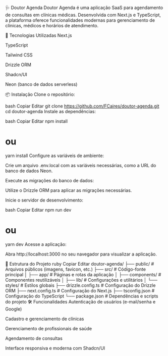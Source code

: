 🩺 Doutor Agenda
Doutor Agenda é uma aplicação SaaS para agendamento de consultas em clínicas médicas. Desenvolvida com Next.js e TypeScript, a plataforma oferece funcionalidades modernas para gerenciamento de clínicas, médicos e horários de atendimento.

🚀 Tecnologias Utilizadas
Next.js

TypeScript

Tailwind CSS

Drizzle ORM

Shadcn/UI

Neon (banco de dados serverless)

📦 Instalação
Clone o repositório:

bash
Copiar
Editar
git clone https://github.com/FCaires/doutor-agenda.git
cd doutor-agenda
Instale as dependências:

bash
Copiar
Editar
npm install
# ou
yarn install
Configure as variáveis de ambiente:

Crie um arquivo .env.local com as variáveis necessárias, como a URL do banco de dados Neon.

Execute as migrações do banco de dados:

Utilize o Drizzle ORM para aplicar as migrações necessárias.

Inicie o servidor de desenvolvimento:

bash
Copiar
Editar
npm run dev
# ou
yarn dev
Acesse a aplicação:

Abra http://localhost:3000 no seu navegador para visualizar a aplicação.

📁 Estrutura do Projeto
ruby
Copiar
Editar
doutor-agenda/
├── public/             # Arquivos públicos (imagens, favicon, etc.)
├── src/                # Código-fonte principal
│   ├── app/            # Páginas e rotas da aplicação
│   ├── components/     # Componentes reutilizáveis
│   ├── lib/            # Configurações e utilitários
│   └── styles/         # Estilos globais
├── drizzle.config.ts   # Configuração do Drizzle ORM
├── next.config.ts      # Configuração do Next.js
├── tsconfig.json       # Configuração do TypeScript
└── package.json        # Dependências e scripts do projeto
🛠️ Funcionalidades
Autenticação de usuários (e-mail/senha e Google)

Cadastro e gerenciamento de clínicas

Gerenciamento de profissionais de saúde

Agendamento de consultas

Interface responsiva e moderna com Shadcn/UI

